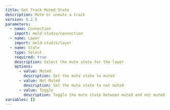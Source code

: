 ```yaml
---
title: Set Track Muted State
description: Mute or unmute a track
version: 0.2.5
parameters:
  - name: Connection
    import: meld-studio/connection
  - name: Layer
    import: meld-studio/layer
  - name: State
    type: Select
    required: true
    description: Select the mute state for the layer
    options:
      - value: Muted
        description: Set the mute state to muted
      - value: Not Muted
        description: Set the mute state to not muted
      - value: Toggle
        description: Toggle the mute state between muted and not muted
variables: []
---
```

